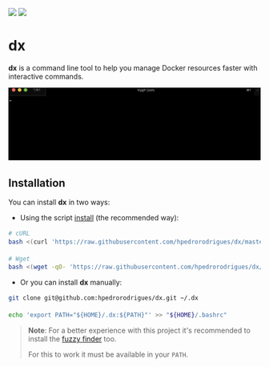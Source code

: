 [![][github-action-badge]][github-action-dx]
[![][written-in-badge]][shell-code-dx]

# dx

**dx** is a command line tool to help you manage Docker resources faster with
interactive commands.

![Demo GIF][exec-gif]

## Installation

You can install **dx** in two ways:

- Using the script [install](./install) (the recommended way):

```bash
# cURL
bash <(curl 'https://raw.githubusercontent.com/hpedrorodrigues/dx/master/install')

# Wget
bash <(wget -qO- 'https://raw.githubusercontent.com/hpedrorodrigues/dx/master/install')
```

- Or you can install **dx** manually:

```bash
git clone git@github.com:hpedrorodrigues/dx.git ~/.dx

echo 'export PATH="${HOME}/.dx:${PATH}"' >> "${HOME}/.bashrc"
```

> **Note**: For a better experience with this project it's recommended
> to install the [fuzzy finder][fzf] too.
>
> For this to work it must be available in your `PATH`.


[github-action-badge]: https://github.com/hpedrorodrigues/dx/workflows/DX%20Actions/badge.svg
[github-action-dx]: https://github.com/hpedrorodrigues/dx/actions

[written-in-badge]: https://img.shields.io/badge/Written%20in-bash-ff69b4.svg
[shell-code-dx]: https://github.com/hpedrorodrigues/dx/search?l=shell

[fzf]: https://github.com/junegunn/fzf

[exec-gif]: images/exec.gif

